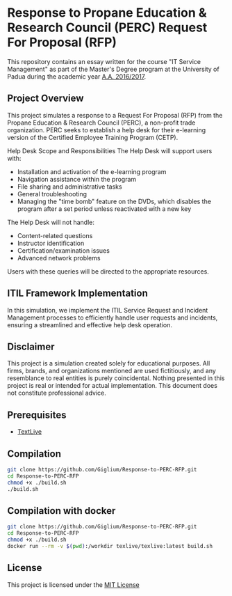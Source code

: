 # Response to Propane Education & Research Council (PERC) Request For Proposal (RFP)

This repository contains an essay written for the course "IT Service Management" as part of the Master's Degree program at the University of Padua during the academic year [A.A. 2016/2017](https://en.didattica.unipd.it/off/2020/LM/SC/SC1176/000ZZ/SCQ0093638/N0).

## Project Overview

This project simulates a response to a Request For Proposal (RFP) from the Propane Education & Research Council (PERC), a non-profit trade organization. PERC seeks to establish a help desk for their e-learning version of the Certified Employee Training Program (CETP).

Help Desk Scope and Responsibilities
The Help Desk will support users with:

* Installation and activation of the e-learning program
* Navigation assistance within the program
* File sharing and administrative tasks
* General troubleshooting
* Managing the "time bomb" feature on the DVDs, which disables the program after a set period unless reactivated with a new key

The Help Desk will not handle:

* Content-related questions
* Instructor identification
* Certification/examination issues
* Advanced network problems

Users with these queries will be directed to the appropriate resources.

## ITIL Framework Implementation

In this simulation, we implement the ITIL Service Request and Incident Management processes to efficiently handle user requests and incidents, ensuring a streamlined and effective help desk operation.

## Disclaimer

This project is a simulation created solely for educational purposes. All firms, brands, and organizations mentioned are used fictitiously, and any resemblance to real entities is purely coincidental. Nothing presented in this project is real or intended for actual implementation. This document does not constitute professional advice.

## Prerequisites

* [TextLive](https://tug.org/texlive/)

## Compilation

```bash
git clone https://github.com/Giglium/Response-to-PERC-RFP.git
cd Response-to-PERC-RFP
chmod +x ./build.sh
./build.sh
```

## Compilation with docker

```bash
git clone https://github.com/Giglium/Response-to-PERC-RFP.git
cd Response-to-PERC-RFP
chmod +x ./build.sh
docker run --rm -v $(pwd):/workdir texlive/texlive:latest build.sh
```

## License

This project is licensed under the [MIT License](https://opensource.org/licenses/MIT)